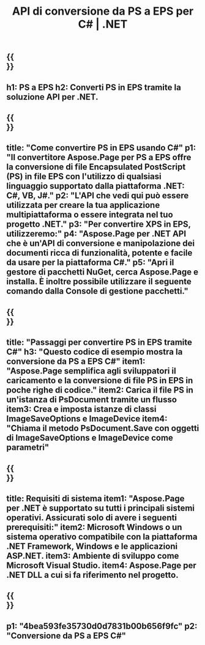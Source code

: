 ﻿---
translation: true
template: /_templates/_conversion-child-net.md
title: API di conversione da PS a EPS per C# |  .NET
url: /net/conversion/ps-to-eps/
description: Codice di esempio per la conversione da PS a EPS C#. Utilizzare il codice di esempio API per la conversione batch di file PS in EPS all'interno di VB.NET, Asp.NET o qualsiasi applicazione basata su .NET.
informat: PS
outformat: EPS
otherformats: XPS EPS
---

{{<section banner>}}
---
h1: PS a EPS
h2: Converti PS in EPS tramite la soluzione API per .NET.
---

{{<section overview>}}
---
title: "Come convertire PS in EPS usando C#"
p1: "Il convertitore Aspose.Page per PS a EPS offre la conversione di file Encapsulated PostScript (PS) in file EPS con l'utilizzo di qualsiasi linguaggio supportato dalla piattaforma .NET: C#, VB, J#."
p2: "L'API che vedi qui può essere utilizzata per creare la tua applicazione multipiattaforma o essere integrata nel tuo progetto .NET."
p3: "Per convertire XPS in EPS, utilizzeremo:"
p4: "Aspose.Page per .NET API che è un'API di conversione e manipolazione dei documenti ricca di funzionalità, potente e facile da usare per la piattaforma C#."
p5: "Apri il gestore di pacchetti NuGet, cerca Aspose.Page e installa. È inoltre possibile utilizzare il seguente comando dalla Console di gestione pacchetti."
---

{{<section feature1>}}
---
title: "Passaggi per convertire PS in EPS tramite C#"
h3: "Questo codice di esempio mostra la conversione da PS a EPS C#"
item1: "Aspose.Page semplifica agli sviluppatori il caricamento e la conversione di file PS in EPS in poche righe di codice."
item2: Carica il file PS in un'istanza di PsDocument tramite un flusso
item3: Crea e imposta istanze di classi ImageSaveOptions e ImageDevice
item4: "Chiama il metodo PsDocument.Save con oggetti di ImageSaveOptions e ImageDevice come parametri"
---

{{<section feature2>}}
---
title: Requisiti di sistema
item1: "Aspose.Page per .NET è supportato su tutti i principali sistemi operativi. Assicurati solo di avere i seguenti prerequisiti:"
item2: Microsoft Windows o un sistema operativo compatibile con la piattaforma .NET Framework, Windows e le applicazioni ASP.NET.
item3: Ambiente di sviluppo come Microsoft Visual Studio.
item4: Aspose.Page per .NET DLL a cui si fa riferimento nel progetto.
---

{{<section gist>}}
---
p1: "4bea593fe35730d0d7831b00b656f9fc"
p2: "Conversione da PS a EPS C#"
---

